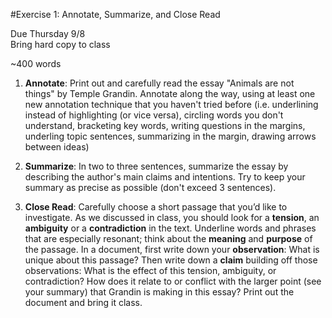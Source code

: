 #Exercise 1: Annotate, Summarize, and Close Read

Due Thursday 9/8  
Bring hard copy to class

~400 words

1. **Annotate**: Print out and carefully read the essay "Animals are not things" by Temple Grandin. Annotate along the way, using at least one new annotation technique that you haven't tried before (i.e. underlining instead of highlighting (or vice versa), circling words you don't understand, bracketing key words, writing questions in the margins, underling topic sentences, summarizing in the margin, drawing arrows between ideas)

1. **Summarize**: In two to three sentences, summarize the essay by describing the author's main claims and intentions. Try to keep your summary as precise as possible (don't exceed 3 sentences).

1. **Close Read**: Carefully choose a short passage that you’d like to investigate. As we discussed in class, you should look for a __tension__, an __ambiguity__ or a __contradiction__ in the text. Underline words and phrases that are especially resonant; think about the __meaning__ and __purpose__ of the passage. In a document, first write down your **observation**: What is unique about this passage? Then write down a **claim** building off those observations: What is the effect of this tension, ambiguity, or contradiction? How does it relate to or conflict with the larger point (see your summary) that Grandin is making in this essay? Print out the document and bring it class.
